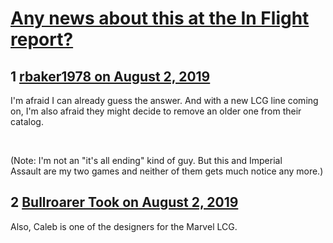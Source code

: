 # [Any news about this at the In Flight report?](https://community.fantasyflightgames.com/topic/298288-any-news-about-this-at-the-in-flight-report/)

## 1 [rbaker1978 on August 2, 2019](https://community.fantasyflightgames.com/topic/298288-any-news-about-this-at-the-in-flight-report/?do=findComment&comment=3753580)

I'm afraid I can already guess the answer. And with a new LCG line coming on, I'm also afraid they might decide to remove an older one from their catalog.

 

(Note: I'm not an "it's all ending" kind of guy. But this and Imperial Assault are my two games and neither of them gets much notice any more.)

## 2 [Bullroarer Took on August 2, 2019](https://community.fantasyflightgames.com/topic/298288-any-news-about-this-at-the-in-flight-report/?do=findComment&comment=3753834)

Also, Caleb is one of the designers for the Marvel LCG.

